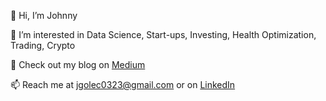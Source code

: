 👋 Hi, I’m Johnny

👀 I’m interested in Data Science, Start-ups, Investing, Health Optimization, Trading, Crypto

📝 Check out my blog on [Medium](johnpgolec.medium.com)

📫 Reach me at jgolec0323@gmail.com or on [LinkedIn](https://www.linkedin.com/in/johnny-golec-677369126/)

<!---
jgolec0323/jgolec0323 is a ✨ special ✨ repository because its `README.md` (this file) appears on your GitHub profile.
You can click the Preview link to take a look at your changes.
--->
